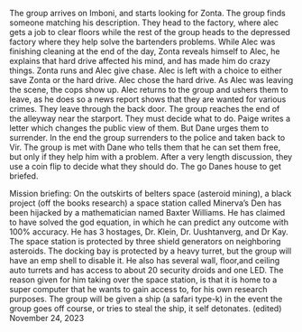 The group arrives on Imboni, and starts looking for Zonta. The group finds someone matching his description. They head to the factory, where alec gets a job to clear floors while the rest of the group heads to the depressed factory where they help solve the bartenders problems. While Alec was finishing cleaning at the end of the day, Zonta reveals himself to Alec, he explains that hard drive affected his mind, and has made him do crazy things. Zonta runs and Alec give chase. Alec is left with a choice to either save Zonta or the hard drive. Alec chose the hard drive. As Alec was leaving the scene, the cops show up. Alec returns to the group and ushers them to leave, as he does so a news report shows that they are wanted for various crimes. They leave through the back door. The group reaches the end of the alleyway near the starport. They must decide what to do. Paige writes a letter which changes the public view of them. But Dane urges them to surrender. In the end the group surrenders to the police and taken back to Vir. The group is met with Dane who tells them that he can set them free, but only if they help him with a problem. After a very length discussion, they use a coin flip to decide what they should do. The go Danes house to get briefed.

Mission briefing: On the outskirts of belters space (asteroid mining), a black project (off the books research) a space station called Minerva’s Den has been hijacked by a mathematician named Baxter Williams. He has claimed to have solved the god equation, in which he can predict any outcome with 100% accuracy. He has 3 hostages, Dr. Klein, Dr. Uushtanverg, and Dr Kay. The space station is protected by three shield generators on neighboring asteroids. The docking bay is protected by a heavy turret, but the group will have an emp shell to disable it. He also has several wall, floor,and ceiling auto turrets and has access to about 20 security droids and one LED. The reason given for him taking over the space station, is that it is home to a super computer that he wants to gain access to, for his own research purposes. The group will be given a ship (a safari type-k) in the event the group goes off course, or tries to steal the ship, it self detonates. (edited)
November 24, 2023

